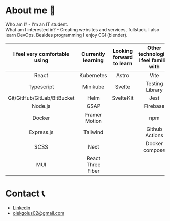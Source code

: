 # About me 🙋

Who am I? - I'm an IT student.                                                                                                                                        
What am I interested in? - Creating websites and services, fullstack. I also learn DevOps. Besides programming I enjoy CGI (blender).

| I feel very comfortable using | Currently learning | Looking forward to learn | Other technologies I feel familiar with |
|:-----------------------------:|:------------------:|:------------------------:|:---------------------------------------:|
|             React             |     Kubernetes     |           Astro          | Vite                                    |
|           Typescript          |      Minikube      |          Svelte          | Testing Library                         |
|  Git/GitHub/GitLab/BitBucket  |        Helm        |         SvelteKit        | Jest                                    |
|            Node.js            |        GSAP        |                          | Firebase                                |
|             Docker            |    Framer Motion   |                          | npm                                     |
|           Express.js          |      Tailwind      |                          | Github Actions                          |
|              SCSS             |        Next        |                          | Docker compose                          |
|              MUI              |  React Three Fiber |                          |                                         |

# Contact 📞
- [Linkedin](https://www.linkedin.com/in/aleksander-golus-844599220/)
- olekgolus02@gmail.com
